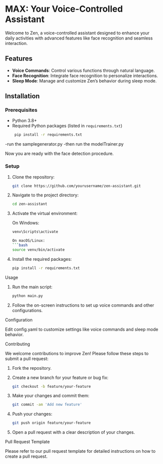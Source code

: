 # MAX: Your Voice-Controlled Assistant

Welcome to Zen, a voice-controlled assistant designed to enhance your daily activities with advanced features like face recognition and seamless interaction.

## Features

- **Voice Commands**: Control various functions through natural language.
- **Face Recognition**: Integrate face recognition to personalize interactions.
- **Sleep Mode**: Manage and customize Zen’s behavior during sleep mode.

## Installation

### Prerequisites

- Python 3.8+
- Required Python packages (listed in `requirements.txt`)
  ```bash
   pip install -r requirements.txt
-run the samplegenerator.py 
-then run the modelTrainer.py

Now you are ready with the face detection procedure.

### Setup

1. Clone the repository:
   ```bash
   git clone https://github.com/yourusername/zen-assistant.git

2. Navigate to the project directory:
   ```bash
   cd zen-assistant

3. Activate the virtual environment:

   On Windows:
   ```bash
   venv\Scripts\activate
   
   On macOS/Linux:
   ```bash
   source venv/bin/activate

4. Install the required packages:
   ```bash
   pip install -r requirements.txt

Usage

1. Run the main script:
   ```bash
   python main.py

2. Follow the on-screen instructions to set up voice commands and other configurations.

Configuration

Edit config.yaml to customize settings like voice commands and sleep mode behavior.

Contributing

We welcome contributions to improve Zen! Please follow these steps to submit a pull request:

1. Fork the repository.

2. Create a new branch for your feature or bug fix:
   ```bash
   git checkout -b feature/your-feature

3. Make your changes and commit them:
   ```bash
   git commit -am 'Add new feature'

4. Push your changes:
   ```bash
   git push origin feature/your-feature

5. Open a pull request with a clear description of your changes.

Pull Request Template

Please refer to our pull request template for detailed instructions on how to create a pull request.


